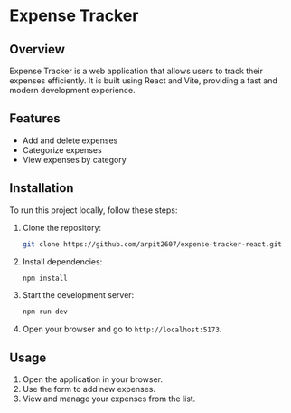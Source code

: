 # Expense Tracker

## Overview
Expense Tracker is a web application that allows users to track their expenses efficiently. It is built using React and Vite, providing a fast and modern development experience.

## Features
- Add and delete expenses
- Categorize expenses
- View expenses by category

## Installation
To run this project locally, follow these steps:

1. Clone the repository:
    ```bash
    git clone https://github.com/arpit2607/expense-tracker-react.git
    ```

2. Install dependencies:
    ```bash
    npm install
    ```

3. Start the development server:
    ```bash
    npm run dev
    ```

4. Open your browser and go to `http://localhost:5173`.

## Usage
1. Open the application in your browser.
2. Use the form to add new expenses.
3. View and manage your expenses from the list.

